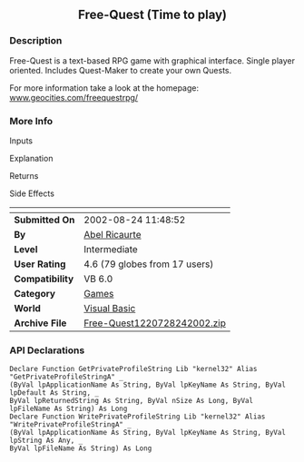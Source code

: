 ﻿<div align="center">

## Free\-Quest \(Time to play\)


</div>

### Description

Free-Quest is a text-based RPG game with graphical interface. Single player oriented. Includes Quest-Maker to create your own Quests.

For more information take a look at the homepage: www.geocities.com/freequestrpg/
 
### More Info
 
Inputs

Explanation

Returns

Side Effects


<span>             |<span>
---                |---
**Submitted On**   |2002-08-24 11:48:52
**By**             |[Abel Ricaurte](https://github.com/Planet-Source-Code/PSCIndex/blob/master/ByAuthor/abel-ricaurte.md)
**Level**          |Intermediate
**User Rating**    |4.6 (79 globes from 17 users)
**Compatibility**  |VB 6\.0
**Category**       |[Games](https://github.com/Planet-Source-Code/PSCIndex/blob/master/ByCategory/games__1-38.md)
**World**          |[Visual Basic](https://github.com/Planet-Source-Code/PSCIndex/blob/master/ByWorld/visual-basic.md)
**Archive File**   |[Free\-Quest1220728242002\.zip](https://github.com/Planet-Source-Code/abel-ricaurte-free-quest-time-to-play__1-30675/archive/master.zip)

### API Declarations

```
Declare Function GetPrivateProfileString Lib "kernel32" Alias "GetPrivateProfileStringA" _
(ByVal lpApplicationName As String, ByVal lpKeyName As String, ByVal lpDefault As String, _
ByVal lpReturnedString As String, ByVal nSize As Long, ByVal lpFileName As String) As Long
Declare Function WritePrivateProfileString Lib "kernel32" Alias "WritePrivateProfileStringA" _
(ByVal lpApplicationName As String, ByVal lpKeyName As String, ByVal lpString As Any, _
ByVal lpFileName As String) As Long
```





